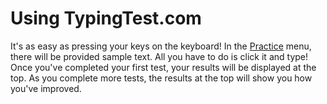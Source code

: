 # Using TypingTest.com

It's as easy as pressing your keys on the keyboard! In the
[Practice](/practice) menu, there will be provided sample text. All you have to do is click it and type! Once you've completed your first test, your results will be displayed at the top. As you complete more tests, the results at the top will show you how you've improved.

